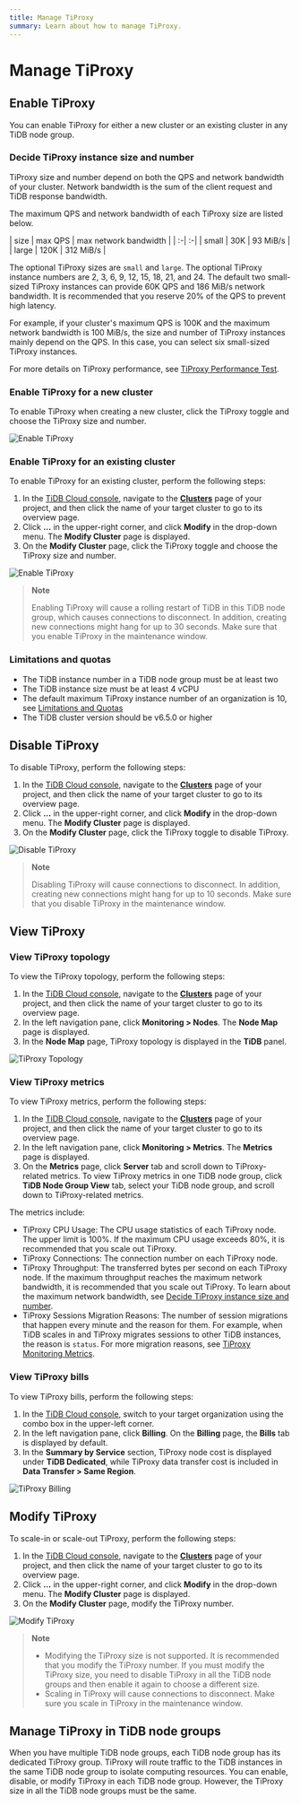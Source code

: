 ```yaml
---
title: Manage TiProxy
summary: Learn about how to manage TiProxy.
---
```


# Manage TiProxy

## Enable TiProxy

You can enable TiProxy for either a new cluster or an existing cluster in any TiDB node group.

### Decide TiProxy instance size and number

TiProxy size and number depend on both the QPS and network bandwidth of your cluster. Network bandwidth is the sum of the client request and TiDB response bandwidth.

The maximum QPS and network bandwidth of each TiProxy size are listed below.

| size | max QPS | max network bandwidth |
| :-| :-|
| small | 30K | 93 MiB/s |
| large | 120K | 312 MiB/s |

The optional TiProxy sizes are `small` and `large`. The optional TiProxy instance numbers are 2, 3, 6, 9, 12, 15, 18, 21, and 24. The default two small-sized TiProxy instances can provide 60K QPS and 186 MiB/s network bandwidth. It is recommended that you reserve 20% of the QPS to prevent high latency.

For example, if your cluster's maximum QPS is 100K and the maximum network bandwidth is 100 MiB/s, the size and number of TiProxy instances mainly depend on the QPS. In this case, you can select six small-sized TiProxy instances.

For more details on TiProxy performance, see [TiProxy Performance Test](/tiproxy/tiproxy-performance-test.md).

### Enable TiProxy for a new cluster

To enable TiProxy when creating a new cluster, click the TiProxy toggle and choose the TiProxy size and number.

![Enable TiProxy](/media/tidb-cloud/tiproxy-enable-tiproxy.png)

### Enable TiProxy for an existing cluster

To enable TiProxy for an existing cluster, perform the following steps:

1. In the [TiDB Cloud console](https://tidbcloud.com/), navigate to the [**Clusters**](https://tidbcloud.com/project/clusters) page of your project, and then click the name of your target cluster to go to its overview page.
2. Click **...** in the upper-right corner, and click **Modify** in the drop-down menu. The **Modify Cluster** page is displayed.
3. On the **Modify Cluster** page, click the TiProxy toggle and choose the TiProxy size and number.

![Enable TiProxy](/media/tidb-cloud/tiproxy-enable-tiproxy.png)

> **Note**
>
> Enabling TiProxy will cause a rolling restart of TiDB in this TiDB node group, which causes connections to disconnect. In addition, creating new connections might hang for up to 30 seconds. Make sure that you enable TiProxy in the maintenance window.

### Limitations and quotas

- The TiDB instance number in a TiDB node group must be at least two
- The TiDB instance size must be at least 4 vCPU
- The default maximum TiProxy instance number of an organization is 10, see [Limitations and Quotas](/tidb-cloud/limitations-and-quotas.md)
- The TiDB cluster version should be v6.5.0 or higher

## Disable TiProxy

To disable TiProxy, perform the following steps:

1. In the [TiDB Cloud console](https://tidbcloud.com/), navigate to the [**Clusters**](https://tidbcloud.com/project/clusters) page of your project, and then click the name of your target cluster to go to its overview page.
2. Click **...** in the upper-right corner, and click **Modify** in the drop-down menu. The **Modify Cluster** page is displayed.
4. On the **Modify Cluster** page, click the TiProxy toggle to disable TiProxy.

![Disable TiProxy](/media/tidb-cloud/tiproxy-disable-tiproxy.png)

> **Note**
>
> Disabling TiProxy will cause connections to disconnect. In addition, creating new connections might hang for up to 10 seconds. Make sure that you disable TiProxy in the maintenance window.

## View TiProxy

### View TiProxy topology

To view the TiProxy topology, perform the following steps:

1. In the [TiDB Cloud console](https://tidbcloud.com/), navigate to the [**Clusters**](https://tidbcloud.com/project/clusters) page of your project, and then click the name of your target cluster to go to its overview page.
2. In the left navigation pane, click **Monitoring > Nodes**. The **Node Map** page is displayed.
3. In the **Node Map** page, TiProxy topology is displayed in the **TiDB** panel.

![TiProxy Topology](/media/tidb-cloud/tiproxy-topology.png)

### View TiProxy metrics

To view TiProxy metrics, perform the following steps:

1. In the [TiDB Cloud console](https://tidbcloud.com/), navigate to the [**Clusters**](https://tidbcloud.com/project/clusters) page of your project, and then click the name of your target cluster to go to its overview page.
2. In the left navigation pane, click **Monitoring > Metrics**. The **Metrics** page is displayed.
3. On the **Metrics** page, click **Server** tab and scroll down to TiProxy-related metrics. To view TiProxy metrics in one TiDB node group, click **TiDB Node Group View** tab, select your TiDB node group, and scroll down to TiProxy-related metrics.

The metrics include:

- TiProxy CPU Usage: The CPU usage statistics of each TiProxy node. The upper limit is 100%. If the maximum CPU usage exceeds 80%, it is recommended that you scale out TiProxy.
- TiProxy Connections: The connection number on each TiProxy node.
- TiProxy Throughput: The transferred bytes per second on each TiProxy node. If the maximum throughput reaches the maximum network bandwidth, it is recommended that you scale out TiProxy. To learn about the maximum network bandwidth, see [Decide TiProxy instance size and number](#decide-tiproxy-instance-size-and-number).
- TiProxy Sessions Migration Reasons: The number of session migrations that happen every minute and the reason for them. For example, when TiDB scales in and TiProxy migrates sessions to other TiDB instances, the reason is `status`. For more migration reasons, see [TiProxy Monitoring Metrics](/tiproxy/tiproxy-grafana.md#balance).

### View TiProxy bills

To view TiProxy bills, perform the following steps:

1. In the [TiDB Cloud console](https://tidbcloud.com), switch to your target organization using the combo box in the upper-left corner.
2. In the left navigation pane, click **Billing**. On the **Billing** page, the **Bills** tab is displayed by default.
3. In the **Summary by Service** section, TiProxy node cost is displayed under **TiDB Dedicated**, while TiProxy data transfer cost is included in **Data Transfer > Same Region**.

![TiProxy Billing](/media/tidb-cloud/tiproxy-billing.png)

## Modify TiProxy

To scale-in or scale-out TiProxy, perform the following steps:

1. In the [TiDB Cloud console](https://tidbcloud.com/), navigate to the [**Clusters**](https://tidbcloud.com/project/clusters) page of your project, and then click the name of your target cluster to go to its overview page.
2. Click **...** in the upper-right corner, and click **Modify** in the drop-down menu. The **Modify Cluster** page is displayed.
3. On the **Modify Cluster** page, modify the TiProxy number.

![Modify TiProxy](/media/tidb-cloud/tiproxy-enable-tiproxy.png)

> **Note**
>
> - Modifying the TiProxy size is not supported. It is recommended that you modify the TiProxy number. If you must modify the TiProxy size, you need to disable TiProxy in all the TiDB node groups and then enable it again to choose a different size.
> - Scaling in TiProxy will cause connections to disconnect. Make sure you scale in TiProxy in the maintenance window.

## Manage TiProxy in TiDB node groups

When you have multiple TiDB node groups, each TiDB node group has its dedicated TiProxy group. TiProxy will route traffic to the TiDB instances in the same TiDB node group to isolate computing resources. You can enable, disable, or modify TiProxy in each TiDB node group. However, the TiProxy size in all the TiDB node groups must be the same.

